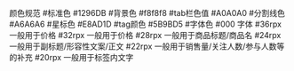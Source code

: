颜色规范
#标准色      #1296DB
#背景色      #f8f8f8
#tab栏色值   #A0A0A0
#分割线色    #A6A6A6
#星标色      #E8AD1D
#tag颜色     #5B9BD5
#字体色      #000
字体
#36rpx      一般用于价格
#32rpx      一般用于价格
#28rpx      一般用于商品标题/商品名
#24rpx      一般用于副标题/形容性文案/正文
#22rpx      一般用于销售量/关注人数/参与人数等的补充
#20rpx      一般用于标签内文字
